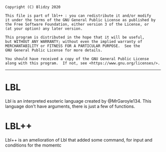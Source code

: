     Copyright (C) Blidzy 2020 
    
    This file is part of lbl++ : you can redistribute it and/or modify
    it under the terms of the GNU General Public License as published by
    the Free Software Foundation, either version 3 of the License, or
    (at your option) any later version.

    This program is distributed in the hope that it will be useful,
    but WITHOUT ANY WARRANTY; without even the implied warranty of
    MERCHANTABILITY or FITNESS FOR A PARTICULAR PURPOSE.  See the
    GNU General Public License for more details.

    You should have received a copy of the GNU General Public License
    along with this program.  If not, see <https://www.gnu.org/licenses/>.

_________________________


# LBL
Lbl is an interpreted esoteric language created by @MrGaroyle134. This language don't have arguments, there is just a few of functions.

# LBL++ 
Lbl++ is an amelioration of Lbl that added some command, for input and conditions for the momentc